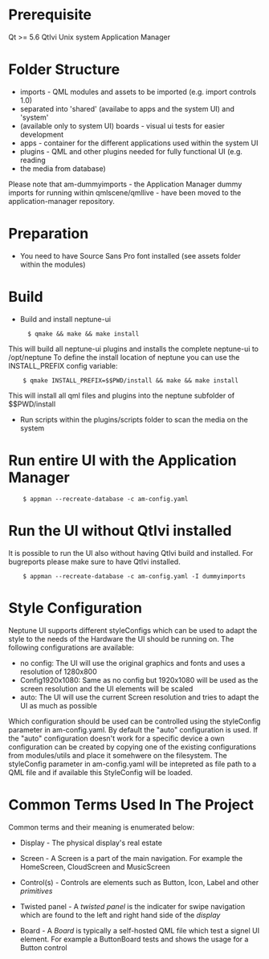 # Prerequisite

Qt >= 5.6
QtIvi
Unix system
Application Manager

# Folder Structure

* imports - QML modules and assets to be imported (e.g. import controls 1.0)
* separated into 'shared' (availabe to apps and the system UI) and 'system'
* (available only to system UI) boards - visual ui tests for easier development
* apps - container for the different applications used within the system UI
* plugins - QML and other plugins needed for fully functional UI (e.g. reading
* the media from database)

Please note that am-dummyimports - the Application Manager dummy imports for running within
qmlscene/qmllive - have been moved to the application-manager repository.


# Preparation

* You need to have Source Sans Pro font installed (see assets folder within the modules)

# Build

* Build and install neptune-ui

        $ qmake && make && make install

This will build all neptune-ui plugins and installs the complete neptune-ui to /opt/neptune
To define the install location of neptune you can use the INSTALL_PREFIX config variable:

        $ qmake INSTALL_PREFIX=$$PWD/install && make && make install

This will install all qml files and plugins into the neptune subfolder of $$PWD/install

* Run scripts within the plugins/scripts folder to scan the media on the system

# Run entire UI with the Application Manager

        $ appman --recreate-database -c am-config.yaml

# Run the UI without QtIvi installed

It is possible to run the UI also without having QtIvi build and installed. For bugreports please make sure to have QtIvi installed.

        $ appman --recreate-database -c am-config.yaml -I dummyimports

# Style Configuration

Neptune UI supports different styleConfigs which can be used to adapt the style to the needs of the Hardware the UI should be running on.
The following configurations are available:

* no config: The UI will use the original graphics and fonts and uses a resolution of 1280x800
* Config1920x1080: Same as no config but 1920x1080 will be used as the screen resolution and the UI elements will be scaled
* auto: The UI will use the current Screen resolution and tries to adapt the UI as much as possible

Which configuration should be used can be controlled using the styleConfig parameter in am-config.yaml. By default the "auto" configuration is used.
If the "auto" configuration doesn't work for a specific device a own configuration can be created by copying one of the existing configurations from modules/utils and place it somehwere on the filesystem.
The styleConfig parameter in am-config.yaml will be intepreted as file path to a QML file and if available this StyleConfig will be loaded.

# Common Terms Used In The Project

Common terms and their meaning is enumerated below:

* Display - The physical display's real estate

* Screen - A Screen is a part of the main navigation. For example the HomeScreen, CloudScreen and MusicScreen

* Control(s) - Controls are elements such as Button, Icon, Label and other _primitives_

* Twisted panel - A _twisted panel_ is the indicater for swipe navigation which are found to the left and right hand side of the _display_

* Board - A _Board_ is typically a self-hosted QML file which test a signel UI element. For example a ButtonBoard tests and shows the usage for a Button control

